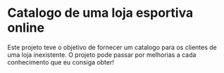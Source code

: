 # Catalogo de uma loja esportiva online

Este projeto teve o objetivo de fornecer um catalogo para os clientes de uma loja inexistente.
O projeto pode passar por melhorias a cada conhecimento que eu consiga obter!
